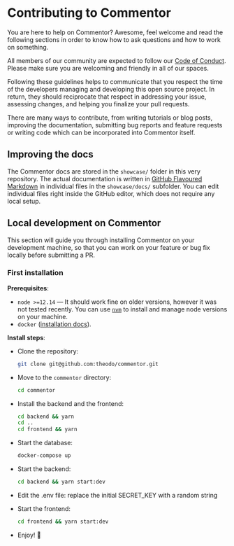 # Contributing to Commentor

You are here to help on Commentor? Awesome, feel welcome and read the following sections in order to know how to ask questions and how to work on something.

All members of our community are expected to follow our [Code of Conduct](./CODE_OF_CONDUCT.md). Please make sure you are welcoming and friendly in all of our spaces.

Following these guidelines helps to communicate that you respect the time of the developers managing and developing this open source project. In return, they should reciprocate that respect in addressing your issue, assessing changes, and helping you finalize your pull requests.

There are many ways to contribute, from writing tutorials or blog posts, improving the documentation, submitting bug reports and feature requests or writing code which can be incorporated into Commentor itself.

## Improving the docs

The Commentor docs are stored in the `showcase/` folder in this very repository. The actual documentation is written in [GitHub Flavoured Markdown](https://github.github.com/gfm/) in individual files in the `showcase/docs/` subfolder. You can edit individual files right inside the GitHub editor, which does not require any local setup.

## Local development on Commentor

This section will guide you through installing Commentor on your development machine, so that you can work on your feature or bug fix locally before submitting a PR.

### First installation

**Prerequisites**:

- `node >=12.14` — It should work fine on older versions, however it was not tested recently. You can use [`nvm`](https://github.com/nvm-sh/nvm) to install and manage node versions on your machine.
- `docker` ([installation docs](https://docs.docker.com/install/)).

**Install steps**:

- Clone the repository:
  ```bash
  git clone git@github.com:theodo/commentor.git
  ```
- Move to the `commentor` directory:
  ```bash
  cd commentor
  ```
- Install the backend and the frontend:
  ```bash
  cd backend && yarn
  cd ..
  cd frontend && yarn
  ```
- Start the database:
  ```bash
  docker-compose up
  ```
- Start the backend:
  ```bash
  cd backend && yarn start:dev
  ```
- Edit the .env file: replace the initial SECRET_KEY with a random string

- Start the frontend:
  ```bash
  cd frontend && yarn start:dev
  ```
- Enjoy! 🎉
